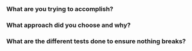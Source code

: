 <!-- Loosely based on https://github.com/github/github/blob/master/.github/pull_request_template.md -->

### What are you trying to accomplish?

<!-- Provide a description of the changes, including any screenshots, videos, or graphs if applicable. Link to any related issues or projects here. -->

<!-- Have an image, gif, or video? Perhaps several? Consider using <details> blocks to make the description easier to read. -->

<!-- 
<details>
<summary>My Image</summary>
...
</details>
-->

### What approach did you choose and why?

<!-- This section is a place for you to describe your thought process in making these changes. List any tradeoffs you made to take on or pay down tech debt. Identify any work you did to mitigate risk. Describe any alternative approaches you considered and why you discarded them. -->

### What are the different tests done to ensure nothing breaks?

<!-- This is your chance to identify remaining risks and confess any uncertainties you may have about the correctness of the changes. Highlight anything on which you would like a second (or third) opinion. -->
